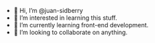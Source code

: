 - 👋 Hi, I’m @juan-sidberry
- 👀 I’m interested in learning this stuff.
- 🌱 I’m currently learning front-end development.
- 💞️ I’m looking to collaborate on anything.

<!---
juan-sidberry/juan-sidberry is a ✨ special ✨ repository because its `README.md` (this file) appears on your GitHub profile.
You can click the Preview link to take a look at your changes.
--->
